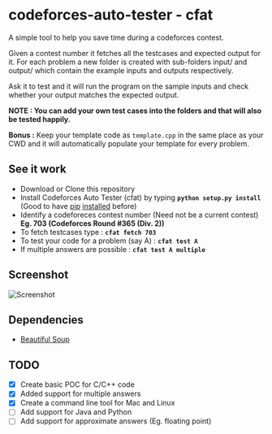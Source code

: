 # codeforces-auto-tester - cfat

A simple tool to help you save time during a codeforces contest.

Given a contest number it fetches all the testcases and expected output for it. For each problem a new folder is created with sub-folders input/ and output/ which contain the example inputs and outputs respectively.

Ask it to test and it will run the program on the sample inputs and check whether your output matches the expected output.

**NOTE : You can add your own test cases into the folders and that will also be tested happily.**

**Bonus :** Keep your template code as `template.cpp` in the same place as your CWD and it will automatically populate your template for every problem.

## See it work
- Download or Clone this repository
- Install Codeforces Auto Tester (cfat) by typing **`python setup.py install`** (Good to have [pip](https://pip.pypa.io/en/stable/installing/) [installed](http://www.saltycrane.com/blog/2010/02/how-install-pip-ubuntu/) before)
- Identify a codeforeces contest number (Need not be a current contest) **Eg. 703 (Codeforces Round #365 (Div. 2))**
- To fetch testcases type : **`cfat fetch 703`**
- To test your code for a problem (say A)  : **`cfat test A`**
- If multiple answers are possible : **`cfat test A multiple`**

## Screenshot
![Screenshot](http://i.imgur.com/KuH4Cjx.png)

## Dependencies
- [Beautiful Soup](https://www.crummy.com/software/BeautifulSoup/bs4/doc/)

## TODO
- [x] Create basic POC for C/C++ code
- [x] Added support for multiple answers
- [x] Create a command line tool for Mac and Linux
- [ ] Add support for Java and Python
- [ ] Add support for approximate answers (Eg. floating point)
